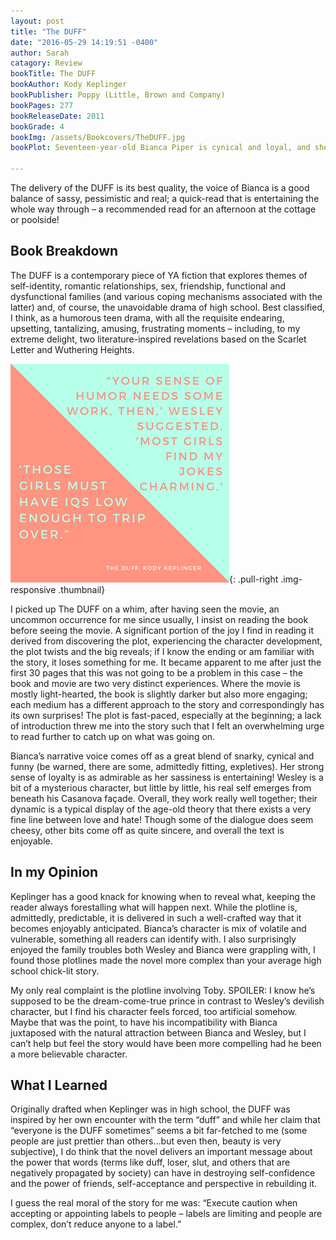 ```yaml
---
layout: post
title: "The DUFF"
date: "2016-05-29 14:19:51 -0400"
author: Sarah
catagory: Review
bookTitle: The DUFF
bookAuthor: Kody Keplinger
bookPublisher: Poppy (Little, Brown and Company)
bookPages: 277
bookReleaseDate: 2011
bookGrade: 4
bookImg: /assets/Bookcovers/TheDUFF.jpg
bookPlot: Seventeen-year-old Bianca Piper is cynical and loyal, and she doesn’t think she’s the prettiest of her friends by a long shot. She’s also way too smart to fall for the charms of man-slut and slimy school hottie Wesley Rush. And when he nicknames her “the Duff,” she throws her Coke in his face. But things aren’t so great at home right now, and Bianca ends up kissing Wesley. Worse, she likes it. Eager for escape, Bianca throws herself into a closeted enemies-with-benefits relationship with him. But, it turns out Wesley isn’t such a bad listener, and his life is pretty screwed up, too… <br><sup>Adapted from &#58; GoodReads</sup>

---
```


The delivery of the DUFF is its best quality, the voice of Bianca is a good balance of sassy, pessimistic and real; a quick-read that is entertaining the whole way through – a recommended read for an afternoon at the cottage or poolside!

<!--more-->

## Book Breakdown

The DUFF is a contemporary piece of YA fiction that explores themes of self-identity, romantic relationships, sex, friendship, functional and dysfunctional families (and various coping mechanisms associated with the latter) and, of course, the unavoidable drama of high school. Best classified, I think, as a humorous teen drama, with all the requisite endearing, upsetting, tantalizing, amusing, frustrating moments – including, to my extreme delight, two literature-inspired revelations based on the Scarlet Letter and Wuthering Heights.

![The Duff Quote](\assets\quotes\theDUFFquote.png){: .pull-right .img-responsive .thumbnail}

I picked up The DUFF on a whim, after having seen the movie, an uncommon occurrence for me since usually, I insist on reading the book before seeing the movie. A significant portion of the joy I find in reading it derived from discovering the plot, experiencing the character development, the plot twists and the big reveals; if I know the ending or am familiar with the story, it loses something for me. It became apparent to me after just the first 30 pages that this was not going to be a problem in this case – the book and movie are two very distinct experiences. Where the movie is mostly light-hearted, the book is slightly darker but also more engaging; each medium has a different approach to the story and correspondingly has its own surprises! The plot is fast-paced, especially at the beginning; a lack of introduction threw me into the story such that I felt an overwhelming urge to read further to catch up on what was going on.

Bianca’s narrative voice comes off as a great blend of snarky, cynical and funny (be warned, there are some, admittedly fitting, expletives). Her strong sense of loyalty is as admirable as her sassiness is entertaining! Wesley is a bit of a mysterious character, but little by little, his real self emerges from beneath his Casanova façade. Overall, they work really well together; their dynamic is a typical display of the age-old theory that there exists a very fine line between love and hate! Though some of the dialogue does seem cheesy, other bits come off as quite sincere, and overall the text is enjoyable.

## In my Opinion

Keplinger has a good knack for knowing when to reveal what, keeping the reader always forestalling what will happen next. While the plotline is, admittedly, predictable, it is delivered in such a well-crafted way that it becomes enjoyably anticipated. Bianca’s character is mix of volatile and vulnerable, something all readers can identify with. I also surprisingly enjoyed the family troubles both Wesley and Bianca were grappling with, I found those plotlines made the novel more complex than your average high school chick-lit story.

My only real complaint is the plotline involving Toby. SPOILER: <span class="spoiler">I know he’s supposed to be the dream-come-true prince in contrast to Wesley’s devilish character, but I find his character feels forced, too artificial somehow. Maybe that was the point, to have his incompatibility with Bianca juxtaposed with the natural attraction between Bianca and Wesley, but I can’t help but feel the story would have been more compelling had he been a more believable character.</span>

## What I Learned

Originally drafted when Keplinger was in high school, the DUFF was inspired by her own encounter with the term “duff” and while her claim that “everyone is the DUFF sometimes” seems a bit far-fetched to me (some people are just prettier than others…but even then, beauty is very subjective), I do think that the novel delivers an important message about the power that words (terms like duff, loser, slut, and others that are negatively propagated by society) can have in destroying self-confidence and the power of friends, self-acceptance and perspective in rebuilding it.

I guess the real moral of the story for me was: “Execute caution when accepting or appointing labels to people – labels are limiting and people are complex, don’t reduce anyone to a label.”
